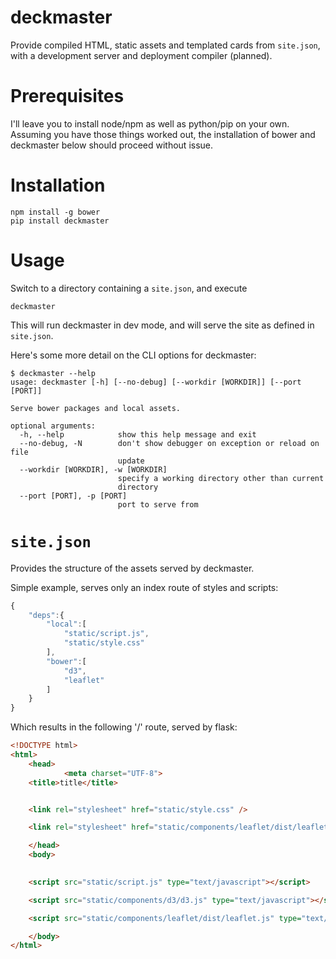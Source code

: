 # deckmaster

Provide compiled HTML, static assets and templated cards from `site.json`, with
a development server and deployment compiler (planned).

Prerequisites
==============

I'll leave you to install node/npm as well as python/pip on your own.  Assuming
you have those things worked out, the installation of bower and deckmaster below
should proceed without issue.

Installation
==============

	npm install -g bower
	pip install deckmaster

Usage
=======

Switch to a directory containing a `site.json`, and execute

	deckmaster

This will run deckmaster in dev mode, and will serve the site as defined in
`site.json`.

Here's some more detail on the CLI options for deckmaster:

	$ deckmaster --help
	usage: deckmaster [-h] [--no-debug] [--workdir [WORKDIR]] [--port [PORT]]

	Serve bower packages and local assets.

	optional arguments:
	  -h, --help            show this help message and exit
	  --no-debug, -N        don't show debugger on exception or reload on file
	                        update
	  --workdir [WORKDIR], -w [WORKDIR]
	                        specify a working directory other than current
	                        directory
	  --port [PORT], -p [PORT]
	                        port to serve from

`site.json`
=============

Provides the structure of the assets served by deckmaster.

Simple example, serves only an index route of styles and scripts:

```javascript	
{
    "deps":{
    	"local":[ 
    		"static/script.js",
    		"static/style.css"
    	],
        "bower":[
    		"d3",
			"leaflet"
		]
	}
}
```

Which results in the following '/' route, served by flask:

```html
<!DOCTYPE html>
<html>
    <head>
            <meta charset="UTF-8">
    <title>title</title>


    <link rel="stylesheet" href="static/style.css" />

    <link rel="stylesheet" href="static/components/leaflet/dist/leaflet.css" />

    </head>
    <body>
        

    <script src="static/script.js" type="text/javascript"></script>

    <script src="static/components/d3/d3.js" type="text/javascript"></script>

    <script src="static/components/leaflet/dist/leaflet.js" type="text/javascript"></script>

    </body>
</html>
```
